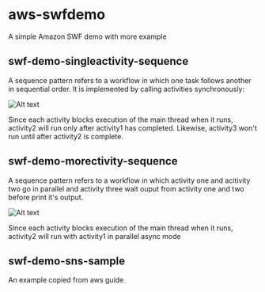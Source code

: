 aws-swfdemo
===========

A simple Amazon SWF demo with more example

swf-demo-singleactivity-sequence
--------------------------------
A sequence pattern refers to a workflow in which one task follows another in sequential order. It is implemented by calling activities synchronously:

![Alt text](http://docs.aws.amazon.com/amazonswf/latest/awsrbflowguide/images/wp-sequence.png "SWF Sequence")

Since each activity blocks execution of the main thread when it runs, activity2 will run only after activity1 has completed. Likewise, activity3 won't run until after activity2 is complete.

swf-demo-morectivity-sequence
--------------------------------
A sequence pattern refers to a workflow in which activity one and acitivity two go in parallel and activity three wait ouput from activity one and two before print it's output. 

![Alt text](http://docs.aws.amazon.com/amazonswf/latest/awsrbflowguide/images/wp-synchronize.png "SWF Sequence")

Since each activity blocks execution of the main thread when it runs, activity2 will run with activity1 in parallel async mode

swf-demo-sns-sample
--------------------------------
An example copied from aws guide



